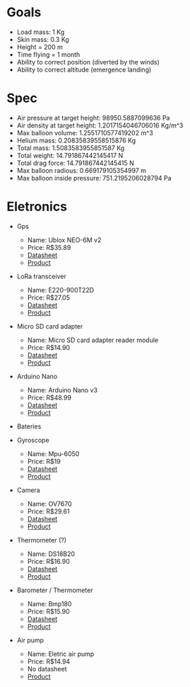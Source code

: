 # Goals

- Load mass: 1 Kg
- Skin mass: 0.3 Kg
- Height = 200 m
- Time flying = 1 month
- Ability to correct position (diverted by the winds)
- Ability to correct altitude (emergence landing)

# Spec

- Air pressure at target height: 98950.5887099636 Pa
- Air density at target height: 1.2017154046706016 Kg/m^3
- Max balloon volume: 1.2551710577419202 m^3
- Helium mass: 0.20835839558515876 Kg
- Total mass: 1.5083583955851587 Kg
- Total weight: 14.791867442145417 N
- Total drag force: 14.791867442145415 N
- Max balloon radious: 0.669179105354997 m
- Max balloon inside pressure: 751.2195206028794 Pa

# Eletronics

- Gps
    - Name: Ublox NEO-6M v2
    - Price: R$35.89
    - [Datasheet](https://content.u-blox.com/sites/default/files/products/documents/NEO-6_DataSheet_%28GPS.G6-HW-09005%29.pdf)
    - [Product]("https://produto.mercadolivre.com.br/MLB-866843391-modulo-gps-ublox-gy-gps6mv2-gy-neo6mv2-arduino-drone-_JM#position=7&search_layout=grid&type=item&tracking_id=9e195381-19e1-4987-845d-6dedf50ff14e")

- LoRa transceiver
    - Name: E220-900T22D
    - Price: R$27.05
    - [Datasheet]("https://www.ebyte.com/en/product-view-news.html?id=1212")
    - [Product]("https://pt.aliexpress.com/item/1005002116919184.html?spm=a2g0o.productlist.0.0.50296b55OxbLln&algo_pvid=44d3e3b1-56af-401a-a3a1-98a2253610a2&aem_p4p_detail=202212311108211744666409939820017890642&algo_exp_id=44d3e3b1-56af-401a-a3a1-98a2253610a2-1&pdp_ext_f=%7B%22sku_id%22%3A%2212000018795984638%22%7D&pdp_npi=2%40dis%21BRL%2133.82%2127.05%21%21%21%21%21%402103209516725137016935440e7a9c%2112000018795984638%21sea&curPageLogUid=dukx5dEwRlmc&ad_pvid=202212311108211744666409939820017890642_2&ad_pvid=202212311108211744666409939820017890642_2")

- Micro SD card adapter
    - Name: Micro SD card adapter reader module
    - Price: R$14.90
    - [Datasheet]("https://cdn.awsli.com.br/945/945993/arquivos/Datasheet-MicroSD-Module.pdf")
    - [Product]("https://produto.mercadolivre.com.br/MLB-1258143723-modulo-leitor-carto-micro-sd-card-leituraescrita-arduino-_JM#position=4&search_layout=stack&type=item&tracking_id=cec8ea25-f28d-427e-80f6-b9b70b38717e")

- Arduino Nano
    - Name: Arduino Nano v3
    - Price: R$48.99
    - [Datasheet]("https://docs.arduino.cc/static/1fba019ea5172a305581b4ae50ae7907/A000005-datasheet.pdf")
    - [Product]("https://produto.mercadolivre.com.br/MLB-2624949202-placa-nano-atmega328-ch340-compativel-com-arduino-v3-_JM#position=4&search_layout=grid&type=item&tracking_id=14be9e13-efaf-4454-b8c2-af55294ee3c1")

- Bateries

- Gyroscope
    - Name: Mpu-6050
    - Price: R$19
    - [Datasheet]("https://invensense.tdk.com/wp-content/uploads/2015/02/MPU-6000-Datasheet1.pdf")
    - [Product]("https://produto.mercadolivre.com.br/MLB-1666474604-acelermetro-e-giroscopio-3-eixos-mpu-6050-gy-521-gy-521-_JM#position=2&search_layout=stack&type=item&tracking_id=87622437-fa2a-45f7-8070-135c6869ce1b")

- Camera
    - Name: OV7670
    - Price: R$29.61
    - [Datasheet](""http://web.mit.edu/6.111/www/f2016/tools/OV7670_2006.pdf)
    - [Product]("https://www.baudaeletronica.com.br/modulo-camera-ov7670.html?gclid=CjwKCAiA2L-dBhACEiwAu8Q9YCqoU6HiNvY0Nws0U0OmLqag9VETw5bNvAiS_kELeQEwfFaZLjbi2RoCl2oQAvD_BwE")

- Thermometer (?)
    - Name: DS18B20
    - Price: R$16.90
    - [Datasheet]("https://www.analog.com/media/en/technical-documentation/data-sheets/ds18b20.pdf")
    - [Product]("https://www.robocore.net/sensor-ambiente/sensor-de-temperatura-ds18b20-a-prova-de-agua?gclid=CjwKCAiA2L-dBhACEiwAu8Q9YPn4yVwDBSKP_bRPkigVyZ_loJTZfBAdes7nZLLc9-21l9zrNC0igBoCE4cQAvD_BwE")

- Barometer / Thermometer
    - Name: Bmp180
    - Price: R$15.90
    - [Datasheet]("https://cdn-shop.adafruit.com/datasheets/BST-BMP180-DS000-09.pdf")
    - [Product]("https://produto.mercadolivre.com.br/MLB-700335291-sensor-presso-altitude-temperatura-barmetro-bmp180-arduino-_JM?matt_tool=63064967&matt_word=&matt_source=google&matt_campaign_id=14303413826&matt_ad_group_id=133431076203&matt_match_type=&matt_network=g&matt_device=c&matt_creative=584156655540&matt_keyword=&matt_ad_position=&matt_ad_type=pla&matt_merchant_id=109772001&matt_product_id=MLB700335291&matt_product_partition_id=310365260760&matt_target_id=pla-310365260760&gclid=CjwKCAiA2L-dBhACEiwAu8Q9YDf-Zeoenx3rNIxlpbV2cGuT8_aeuPyzJXsi8XTxXpMPQX2NJU2GdhoCg9IQAvD_BwE")

- Air pump
    - Name: Eletric air pump
    - Price: R$14.94
    - No datasheet
    - [Product]("https://pt.aliexpress.com/item/33059028332.html?pdp_npi=2%40dis%21BRL%21R%24%2024%2C90%21R%24%2014%2C94%21%21%21%21%21%402101c84a16725178603353310e2e1a%2167607152561%21btf&_t=pvid%3A58ac439b-7448-4cb8-9ab3-307d64b82cf1&afTraceInfo=33059028332__pc__pcBridgePPC__xxxxxx__1672517860&spm=a2g0o.ppclist.product.mainProduct&gatewayAdapt=glo2bra")